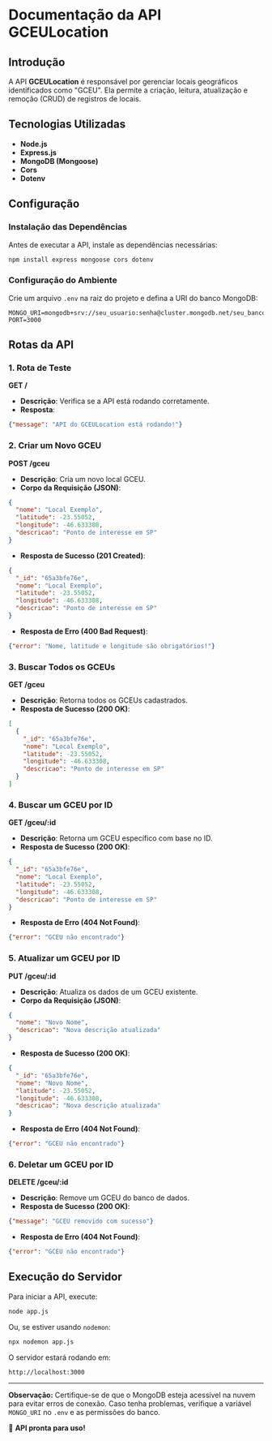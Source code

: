 # Documentação da API GCEULocation

## Introdução
A API **GCEULocation** é responsável por gerenciar locais geográficos identificados como "GCEU". Ela permite a criação, leitura, atualização e remoção (CRUD) de registros de locais.

## Tecnologias Utilizadas
- **Node.js**
- **Express.js**
- **MongoDB (Mongoose)**
- **Cors**
- **Dotenv**

## Configuração
### Instalação das Dependências
Antes de executar a API, instale as dependências necessárias:
```sh
npm install express mongoose cors dotenv
```

### Configuração do Ambiente
Crie um arquivo `.env` na raiz do projeto e defina a URI do banco MongoDB:
```env
MONGO_URI=mongodb+srv://seu_usuario:senha@cluster.mongodb.net/seu_banco
PORT=3000
```

## Rotas da API
### 1. Rota de Teste
**GET /**
- **Descrição**: Verifica se a API está rodando corretamente.
- **Resposta**:
```json
{"message": "API do GCEULocation está rodando!"}
```

### 2. Criar um Novo GCEU
**POST /gceu**
- **Descrição**: Cria um novo local GCEU.
- **Corpo da Requisição (JSON)**:
```json
{
  "nome": "Local Exemplo",
  "latitude": -23.55052,
  "longitude": -46.633308,
  "descricao": "Ponto de interesse em SP"
}
```
- **Resposta de Sucesso (201 Created)**:
```json
{
  "_id": "65a3bfe76e",
  "nome": "Local Exemplo",
  "latitude": -23.55052,
  "longitude": -46.633308,
  "descricao": "Ponto de interesse em SP"
}
```
- **Resposta de Erro (400 Bad Request)**:
```json
{"error": "Nome, latitude e longitude são obrigatórios!"}
```

### 3. Buscar Todos os GCEUs
**GET /gceu**
- **Descrição**: Retorna todos os GCEUs cadastrados.
- **Resposta de Sucesso (200 OK)**:
```json
[
  {
    "_id": "65a3bfe76e",
    "nome": "Local Exemplo",
    "latitude": -23.55052,
    "longitude": -46.633308,
    "descricao": "Ponto de interesse em SP"
  }
]
```

### 4. Buscar um GCEU por ID
**GET /gceu/:id**
- **Descrição**: Retorna um GCEU específico com base no ID.
- **Resposta de Sucesso (200 OK)**:
```json
{
  "_id": "65a3bfe76e",
  "nome": "Local Exemplo",
  "latitude": -23.55052,
  "longitude": -46.633308,
  "descricao": "Ponto de interesse em SP"
}
```
- **Resposta de Erro (404 Not Found)**:
```json
{"error": "GCEU não encontrado"}
```

### 5. Atualizar um GCEU por ID
**PUT /gceu/:id**
- **Descrição**: Atualiza os dados de um GCEU existente.
- **Corpo da Requisição (JSON)**:
```json
{
  "nome": "Novo Nome",
  "descricao": "Nova descrição atualizada"
}
```
- **Resposta de Sucesso (200 OK)**:
```json
{
  "_id": "65a3bfe76e",
  "nome": "Novo Nome",
  "latitude": -23.55052,
  "longitude": -46.633308,
  "descricao": "Nova descrição atualizada"
}
```
- **Resposta de Erro (404 Not Found)**:
```json
{"error": "GCEU não encontrado"}
```

### 6. Deletar um GCEU por ID
**DELETE /gceu/:id**
- **Descrição**: Remove um GCEU do banco de dados.
- **Resposta de Sucesso (200 OK)**:
```json
{"message": "GCEU removido com sucesso"}
```
- **Resposta de Erro (404 Not Found)**:
```json
{"error": "GCEU não encontrado"}
```

## Execução do Servidor
Para iniciar a API, execute:
```sh
node app.js
```
Ou, se estiver usando `nodemon`:
```sh
npx nodemon app.js
```
O servidor estará rodando em:
```
http://localhost:3000
```

---
**Observação:** Certifique-se de que o MongoDB esteja acessível na nuvem para evitar erros de conexão. Caso tenha problemas, verifique a variável `MONGO_URI` no `.env` e as permissões do banco.

🚀 **API pronta para uso!**

